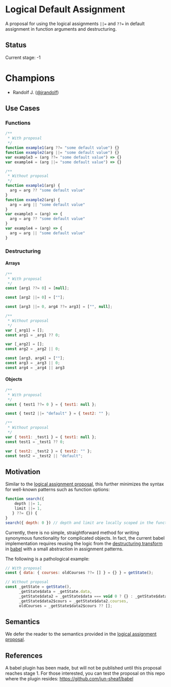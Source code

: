 # Logical Default Assignment

A proposal for using the logical assignments `||=` and `??=` in default assignment in function arguments and destructuring.

## Status

Current stage: -1

# Champions

- Randolf J. ([@jrandolf](github.com/jrandolf))

## Use Cases

### Functions
```js
/**
 * With proposal
 */
function example1(arg ??= "some default value") {}
function example2(arg ||= "some default value") {}
var example3 = (arg ??= "some default value") => {}
var example4 = (arg ||= "some default value") => {}

/**
 * Without proposal
 */
function example1(arg) {
  arg = arg ?? "some default value"
}
function example2(arg) {
  arg = arg || "some default value"
}
var example3 = (arg) => {
  arg = arg ?? "some default value"
}
var example4 = (arg) => {
  arg = arg || "some default value"
}
```

### Destructuring

#### Arrays
```js
/**
 * With proposal
 */
const [arg1 ??= 0] = [null];

const [arg2 ||= 0] = [""];

const [arg3 ||= 0, arg4 ??= arg3] = ["", null];

/**
 * Without proposal
 */
var [_arg1] = [];
const arg1 = _arg1 ?? 0;

var [_arg2] = [];
const arg2 = _arg2 || 0;

const [arg3, arg4] = [""];
const arg3 = _arg3 || 0;
const arg4 = _arg4 || arg3
```

#### Objects
```js
/**
 * With proposal
 */
const { test1 ??= 0 } = { test1: null };

const { test2 ||= "default" } = { test2: "" };

/**
 * Without proposal
 */
var { test1: _test1 } = { test1: null };
const test1 = _test1 ?? 0;

var { test2: _test2 } = { test2: "" };
const test2 = _test2 || "default";
```

## Motivation

Similar to the [logical assignment proposal](https://github.com/tc39/proposal-logical-assignment), this further minimizes the syntax for well-known patterns such as function options:
```js
function search({
    depth ||= 1,
    limit ||= 1,
   } ??= {}) {
}
search({ depth: 0 }) // depth and limit are locally scoped in the function as 1
```
Currently, there is no simple, straightforward method for writing synonymous functionality for complicated objects. In fact, the current babel implementation requires reusing the logic from the [destructuring transform](https://babeljs.io/docs/en/babel-plugin-transform-destructuring) in [babel](https://babeljs.io/) with a small abstraction in assignment patterns.

The following is a pathological example:
```js
// With proposal
const { data: { courses: oldCourses ??= [] } = {} } = getState();

// Without proposal
const _getState = getState(),
      _getState$data = _getState.data,
      _getState$data2 = _getState$data === void 0 ? {} : _getState$data,
      _getState$data2$cours = _getState$data2.courses,
      oldCourses = _getState$data2$cours ?? [];
```

## Semantics

We defer the reader to the semantics provided in the [logical assignment proposal](https://github.com/tc39/proposal-logical-assignment).

## References

A babel plugin has been made, but will not be published until this proposal reaches stage 1. For those interested, you can test the proposal on this repo where the plugin resides: https://github.com/jun-sheaf/babel
